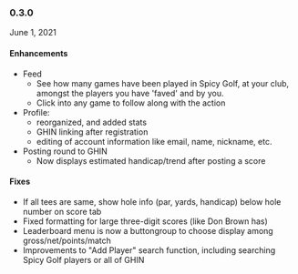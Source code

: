 

### 0.3.0
June 1, 2021

#### Enhancements

 * Feed
   * See how many games have been played in Spicy Golf, at your club, amongst the players you have 'faved' and by you.
   * Click into any game to follow along with the action
 * Profile:
   * reorganized, and added stats
   * GHIN linking after registration
   * editing of account information like email, name, nickname, etc.
* Posting round to GHIN
  * Now displays estimated handicap/trend after posting a score

#### Fixes

 * If all tees are same, show hole info (par, yards, handicap) below hole number on score tab
 * Fixed formatting for large three-digit scores (like Don Brown has)
 * Leaderboard menu is now a buttongroup to choose display among gross/net/points/match
 * Improvements to "Add Player" search function, including searching Spicy Golf players or all of GHIN


